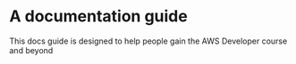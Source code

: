 # A documentation guide

This docs guide is designed to help people gain the AWS Developer course and beyond
